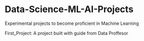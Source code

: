 # Data-Science-ML-AI-Projects
Experimental projects to become proficient in Machine Learning 

First_Project: A project built with guide from Data Proffesor

